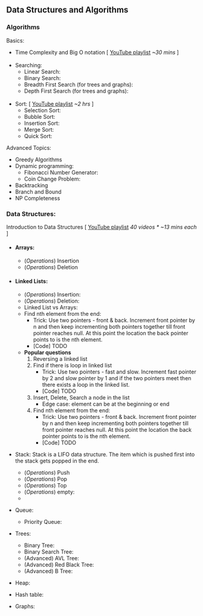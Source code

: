 Data Structures and Algorithms
------------------------------


### Algorithms

Basics:
* Time Complexity and Big O notation \[ [YouTube playlist](https://www.youtube.com/playlist?list=PL2_aWCzGMAwI9HK8YPVBjElbLbI3ufctn)  *~30 mins* ] <br/><br/>
* Searching:
  * Linear Search:
  * Binary Search:
  * Breadth First Search (for trees and graphs):
  * Depth First Search (for trees and graphs):
  <br/><br/>
* Sort: \[ [YouTube playlist](https://www.youtube.com/playlist?list=PL2_aWCzGMAwKedT2KfDMB9YA5DgASZb3U) *~2 hrs* ]
  * Selection Sort:
  * Bubble Sort:
  * Insertion Sort:
  * Merge Sort:
  * Quick Sort:

Advanced Topics:
* Greedy Algorithms
* Dynamic programming:
  * Fibonacci Number Generator:
  * Coin Change Problem:
* Backtracking
* Branch and Bound
* NP Completeness


### Data Structures:
Introduction to Data Structures \[ [YouTube playlist](https://www.youtube.com/playlist?list=PL2_aWCzGMAwI3W_JlcBbtYTwiQSsOTa6P) _40 videos * ~13 mins each_ ]
* #### Arrays:
  * (*Operations*) Insertion
  * (*Operations*) Deletion
* #### Linked Lists:
  * (*Operations*) Insertion:
  * (*Operations*) Deletion:
  * Linked List vs Arrays:
  * Find nth element from the end:
    - Trick: Use two pointers - front & back. Increment front pointer by n and then keep incrementing both pointers together till front pointer reaches null. At this point the location the back pointer points to is the nth element.
    - [Code] TODO
  * **Popular questions**
    1. Reversing a linked list
    2. Find if there is loop in linked list
        - Trick: Use two pointers - fast and slow. Increment fast pointer by 2 and slow pointer by 1 and if the two pointers meet then there exists a loop in the linked list.
        - [Code] TODO
    3. Insert, Delete, Search a node in the list
        - Edge case: element can be at the beginning or end
    4. Find nth element from the end:
        - Trick: Use two pointers - front & back. Increment front pointer by n and then keep incrementing both pointers together till front pointer reaches null. At this point the location the back pointer points to is the nth element.
        - [Code] TODO

* Stack: Stack is a LIFO data structure. The item which is pushed first into the stack gets popped in the end.
  * (*Operations*) Push
  * (*Operations*) Pop
  * (*Operations*) Top
  * (*Operations*) empty:
  *
* Queue:
  * Priority Queue:
* Trees:
  * Binary Tree:
  * Binary Search Tree:
  * (Advanced) AVL Tree:
  * (Advanced) Red Black Tree:
  * (Advanced) B Tree:
* Heap:
* Hash table:
* Graphs:

